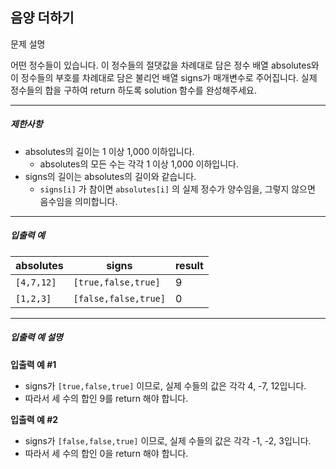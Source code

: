 ## 음양 더하기

문제 설명

어떤 정수들이 있습니다. 이 정수들의 절댓값을 차례대로 담은 정수 배열 absolutes와 이 정수들의 부호를 차례대로 담은 불리언 배열 signs가 매개변수로 주어집니다. 실제 정수들의 합을 구하여 return 하도록 solution 함수를 완성해주세요.

------

##### 제한사항

- absolutes의 길이는 1 이상 1,000 이하입니다.
  - absolutes의 모든 수는 각각 1 이상 1,000 이하입니다.
- signs의 길이는 absolutes의 길이와 같습니다.
  - `signs[i]` 가 참이면 `absolutes[i]` 의 실제 정수가 양수임을, 그렇지 않으면 음수임을 의미합니다.

------

##### 입출력 예

| absolutes  | signs                | result |
| ---------- | -------------------- | ------ |
| `[4,7,12]` | `[true,false,true]`  | 9      |
| `[1,2,3]`  | `[false,false,true]` | 0      |

------

##### 입출력 예 설명

**입출력 예 #1**

- signs가 `[true,false,true]` 이므로, 실제 수들의 값은 각각 4, -7, 12입니다.
- 따라서 세 수의 합인 9를 return 해야 합니다.

**입출력 예 #2**

- signs가 `[false,false,true]` 이므로, 실제 수들의 값은 각각 -1, -2, 3입니다.
- 따라서 세 수의 합인 0을 return 해야 합니다.